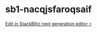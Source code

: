 # sb1-nacqjsfaroqsaif

[Edit in StackBlitz next generation editor ⚡️](https://stackblitz.com/~/github.com/anooane/sb1-nacqjsfaroqsaif)